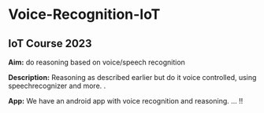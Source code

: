 # Voice-Recognition-IoT
## IoT Course 2023

**Aim:** do reasoning based on voice/speech recognition

**Description:** Reasoning as described earlier but do it voice controlled, using speechrecognizer and more.	.

**App:** We have an android app with voice recognition and reasoning. ... !!